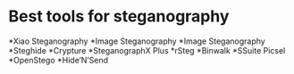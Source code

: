 # Best tools for steganography 
*Xiao Steganography
*Image Steganography
*Image Steganography
*Steghide
*Crypture
*SteganographX Plus
*rSteg
*Binwalk
*SSuite Picsel
*OpenStego
*Hide’N’Send
